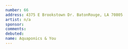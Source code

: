 ```yaml
---
number: 66
address: 4375 E Brookstown Dr. BatonRouge, LA 70805
artist: n/a
sponsor:
comments: 
debuted:
name: Aquaponics & You
---
```

